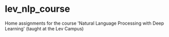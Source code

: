 # lev_nlp_course
Home assignments for the course 'Natural Language Processing with Deep Learning' (taught at the Lev Campus)
